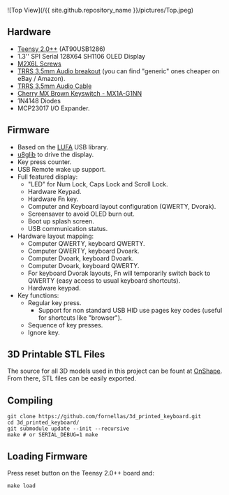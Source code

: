 ![Top View](/{{ site.github.repository_name }}/pictures/Top.jpeg)

## Hardware

- [Teensy 2.0++](https://www.pjrc.com/store/teensypp.html) (AT90USB1286)
- 1.3'' SPI Serial 128X64 SH1106 OLED Display
- [M2X6L Screws](https://www.ebay.com/itm/12x-M2X6mm-M2X6L-PM2X6-0-Black-Machine-Screws-Laptop-Screw-m2x6-Scrauben-Vis/301430848847?ssPageName=STRK%3AMEBIDX%3AIT&_trksid=p2057872.m2749.l2649)
- [TRRS 3.5mm Audio breakout](https://www.sparkfun.com/products/11570) (you can find "generic" ones cheaper on eBay / Amazon).
- [TRRS 3.5mm Audio Cable](https://www.amazon.co.uk/gp/product/B01HPPO814/ref=oh_aui_detailpage_o03_s00?ie=UTF8&psc=1)
- [Cherry MX Brown Keyswitch - MX1A-G1NN](http://www.wasdkeyboards.com/index.php/cherry-mx-brown-keyswitch-mx1a-g1nn-tactile-bump.html)
- 1N4148 Diodes
- MCP23017 I/O Expander.

## Firmware

- Based on the [LUFA](http://www.fourwalledcubicle.com/LUFA.php) USB library.
- [u8glib](https://github.com/olikraus/u8glib) to drive the display.
- Key press counter.
- USB Remote wake up support.
- Full featured display:
  - "LED" for Num Lock, Caps Lock and Scroll Lock.
  - Hardware Keypad.
  - Hardware Fn key.
  - Computer and Keyboard layout configuration (QWERTY, Dvorak).
  - Screensaver to avoid OLED burn out.
  - Boot up splash screen.
  - USB communication status.
- Hardware layout mapping:
  - Computer QWERTY, keyboard QWERTY.
  - Computer QWERTY, keyboard Dvoark.
  - Computer Dvoark, keyboard Dvoark.
  - Computer Dvoark, keyboard QWERTY.
  - For keyboard Dvorak layouts, Fn will temporarily switch back to QWERTY (easy access to usual keyboard shortcuts).
  - Hardware keypad.
- Key functions:
  - Regular key press.
    - Support for non standard USB HID use pages key codes (useful for shortcuts like "browser").
  - Sequence of key presses.
  - Ignore key.


## 3D Printable STL Files

The source for all 3D models used in this project can be fount at [OnShape](https://cad.onshape.com/documents/70ad0c4316c1f7791e16adf7/w/2614b0b88a96d33de0d37d52/e/1350c0cb06dbf70709189044). From there, STL files can be easily exported.

## Compiling

```
git clone https://github.com/fornellas/3d_printed_keyboard.git
cd 3d_printed_keyboard/
git submodule update --init --recursive
make # or SERIAL_DEBUG=1 make
```

## Loading Firmware

Press reset button on the Teensy 2.0++ board and:

```
make load
```
